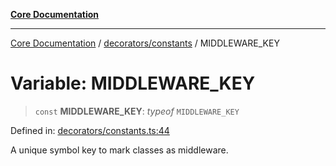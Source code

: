[**Core Documentation**](../../../README.md)

***

[Core Documentation](../../../README.md) / [decorators/constants](../README.md) / MIDDLEWARE\_KEY

# Variable: MIDDLEWARE\_KEY

> `const` **MIDDLEWARE\_KEY**: *typeof* `MIDDLEWARE_KEY`

Defined in: [decorators/constants.ts:44](https://github.com/stonemjs/core/blob/85781fe5b87769612839dd6b850ba45186d357fa/src/decorators/constants.ts#L44)

A unique symbol key to mark classes as middleware.
